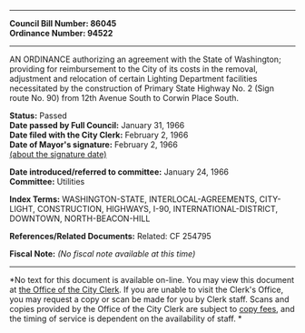 * * * * *  
  
**Council Bill Number: [](#h0)[](#h2)86045**   
**Ordinance Number: 94522**  
  
* * * * *  
  
AN ORDINANCE authorizing an agreement with the State of Washington; providing for reimbursement to the City of its costs in the removal, adjustment and relocation of certain Lighting Department facilities necessitated by the construction of Primary State Highway No. 2 (Sign route No. 90) from 12th Avenue South to Corwin Place South.  
  
**Status:** Passed   
**Date passed by Full Council:** January 31, 1966   
**Date filed with the City Clerk:** February 2, 1966   
**Date of Mayor's signature:** February 2, 1966   
[(about the signature date)](/~public/approvaldate.htm)   
  
  
**Date introduced/referred to committee:** January 24, 1966   
**Committee:** Utilities   
  
**Index Terms:** WASHINGTON-STATE, INTERLOCAL-AGREEMENTS, CITY-LIGHT, CONSTRUCTION, HIGHWAYS, I-90, INTERNATIONAL-DISTRICT, DOWNTOWN, NORTH-BEACON-HILL  
  
**References/Related Documents:** Related: CF 254795  
  
**Fiscal Note:** *(No fiscal note available at this time)*  
  
* * * * *  
  
*No text for this document is available on-line. You may view this document at [the Office of the City Clerk](http://www.seattle.gov/leg/clerk/contactUs.htm). If you are unable to visit the Clerk's Office, you may request a copy or scan be made for you by Clerk staff. Scans and copies provided by the Office of the City Clerk are subject to [copy fees](http://clerk.seattle.gov/~public/clerkfees.htm), and the timing of service is dependent on the availability of staff. *  
  
  
